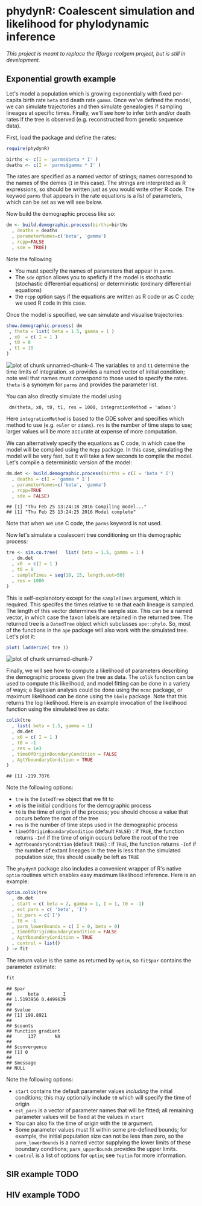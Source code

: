 # phydynR: Coalescent simulation and likelihood for phylodynamic inference
*This project is meant to replace the Rforge rcolgem project, but is still in development.*

## Exponential growth example 
Let's model a population which is growing exponentially with fixed per-capita birth rate `beta` and death rate `gamma`. 
Once we've defined the model, we can simulate trajectories and then simulate genealogies if sampling lineages at specific times. 
Finally, we'll see how to infer birth and/or death rates if the tree is observed (e.g. reconstructed from genetic sequence data). 

First, load the package and define the rates: 

```r
require(phydynR)
```

```r
births <- c(I = 'parms$beta * I' )
deaths <- c(I = 'parms$gamma * I' )
```
The rates are specified as a named vector of strings; names correspond to the names of the demes (`I` in this case). 
The strings are interpreted as R expressions, so should be written just as you would write other R code. 
The keywod `parms` that appears in the rate equations is a list of parameters, which can be set as we will see below. 

Now build the demographic process like so:

```r
dm <- build.demographic.process(births=births
  , deaths = deaths
  , parameterNames=c('beta', 'gamma') 
  , rcpp=FALSE
  , sde = TRUE)
```
Note the following

* You must specify the names of parameters that appear in `parms`. 
* The `sde` option allows you to speficfy if the model is stochastic (stochastic differential equations) or deterministic (ordinary differential equations)
* the `rcpp` option says if the equations are written as R code or as C code; we used R code in this case. 

Once the model is specified, we can simulate and visualise trajectories: 

```r
show.demographic.process( dm
 , theta = list( beta = 1.5, gamma = 1 )
 , x0  = c( I = 1 )
 , t0 = 0
 , t1 = 10 
) 
```

![plot of chunk unnamed-chunk-4](figure/unnamed-chunk-4-1.png) 
The variables `t0` and `t1` determine the time limits of integration. `x0` provides a named vector of initial condition; note well that names must correspond to those used to specify the rates. `theta` is a synonym for `parms` and provides the parameter list. 

You can also directly simulate the model using
```
 dm(theta, x0, t0, t1, res = 1000, integrationMethod = 'adams')
```
Here `integrationMethod` is based to the ODE solver and specifies which method to use (e.g. `euler` or `adams`). `res` is the number of time steps to use; larger values will be more accurate at expense of more computation. 

We can alternatively specify the equations as C code, in which case the model will be compiled using the `Rcpp` package. 
In this case, simulating the model will be very fast, but it will take a few seconds to compile the model. 
Let's compile a deterministic version of the model:

```r
dm.det <- build.demographic.process(births = c(I = 'beta * I')
  , deaths = c(I = 'gamma * I')
  , parameterNames=c('beta', 'gamma') 
  , rcpp=TRUE
  , sde = FALSE)
```

```
## [1] "Thu Feb 25 13:24:18 2016 Compiling model..."
## [1] "Thu Feb 25 13:24:25 2016 Model complete"
```
Note that when we use C code, the `parms` keyword is not used. 

Now let's simulate a coalescent tree conditioning on this demographic process: 

```r
tre <- sim.co.tree(   list( beta = 1.5, gamma = 1 )
  , dm.det
  , x0  = c(I = 1 )
  , t0 = 0
  , sampleTimes = seq(10, 15, length.out=50)
  , res = 1000
) 
```
This is self-explanotory except for the `sampleTimes` argument, which is required. 
This specifes the times relative to `t0` that each lineage is sampled. 
The length of this vector determines the sample size. 
This can be a named vector, in which case the taxon labels are retained in the returned tree. 
The returned tree is a `DatedTree` object which subclasses `ape::phylo`. So, most of the functions in the `ape` package will also work with the simulated tree. Let's plot it: 

```r
plot( ladderize( tre ))
```

![plot of chunk unnamed-chunk-7](figure/unnamed-chunk-7-1.png) 

Finally, we will see how to compute a likelihood of parameters describing the demographic process given the tree as data. 
The `colik` function can be used to compute this likelihood, and model fitting can be done in a variety of ways; a Bayesian analysis could be done using the `mcmc` package, or maximum likelihood can be done using the `bbmle` package. 
Note that this returns the log likelihood. 
Here is an example invocation of the likelihood function using the simulated tree as data: 

```r
colik(tre
  , list( beta = 1.5, gamma = 1)
  , dm.det
  , x0 = c( I = 1 )
  , t0 = -1
  , res = 1e3
  , timeOfOriginBoundaryCondition = FALSE
  , AgtYboundaryCondition = TRUE
)
```

```
## [1] -219.7076
```
Note the following options:

* `tre` is the `DatedTree` object that we fit to
* `x0` is the initial conditions for the demographic process
* `t0` is the time of origin of the process; you should choose a value that occurs before the root of the tree
* `res` is the number of time steps used in the demographic process
* `timeOfOriginBoundaryCondition` (default `FALSE`) : if `TRUE`, the function returns `-Inf` if the time of origin occurs before the root of the tree
* `AgtYboundaryCondition` (default `TRUE`) : if `TRUE`, the function returns `-Inf` if the number of extant lineages in the tree is less than the simulated population size; this should usually be left as `TRUE`

The `phydynR` package also includes a convenient wrapper of R's native `optim` routines which enables easy maximum likelihood inference. Here is an example:

```r
optim.colik(tre
  , dm.det
  , start = c( beta = 2, gamma = 1, I = 1, t0 = -1)
  , est_pars = c( 'beta', 'I')
  , ic_pars = c('I')
  , t0 = -1
  , parm_lowerBounds = c( I = 0, beta = 0)
  , timeOfOriginBoundaryCondition = FALSE
  , AgtYboundaryCondition = TRUE
  , control = list()
) -> fit 
```
The return value is the same as returned by `optim`, so `fit$par` contains the parameter estimate:

```r
fit
```
```
## $par
##      beta         I 
## 1.5193956 0.4499639 
## 
## $value
## [1] 199.8921
## 
## $counts
## function gradient 
##      137       NA 
## 
## $convergence
## [1] 0
## 
## $message
## NULL
```
Note the following options:

* `start` contains the default parameter values *including* the initial conditions; this may optionally include `t0` which will specify the time of origin
* `est_pars` is a vector of parameter names that will be fitted; all remaining parameter values will be fixed at the values in `start`
* You can also fix the time of origin with the `t0` argument. 
* Some parameter values must fit within some pre-defined bounds; for example, the initial population size can not be less than zero, so the `parm_lowerBounds` is a named vector supplying the lower limits of these boundary conditions; `parm_upperBounds` provides the upper limits. 
* `control` is a list of options for `optim`; see `?optim` for more information.


## SIR example TODO 
## HIV example TODO 
